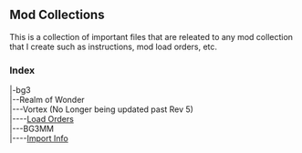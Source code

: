 ## Mod Collections
This is a collection of important files that are releated to any mod collection that I create such as instructions, mod load orders, etc.

### Index
|-bg3\
|--Realm of Wonder\
|---Vortex (No Longer being updated past Rev 5)\
|----[Load Orders](https://github.com/fadedelement/modcollections/tree/main/bg3/Realm%20of%20Wonder/archive)\
|---BG3MM\
|----[Import Info](https://github.com/fadedelement/modcollections/tree/main/bg3/Realm%20of%20Wonder)
